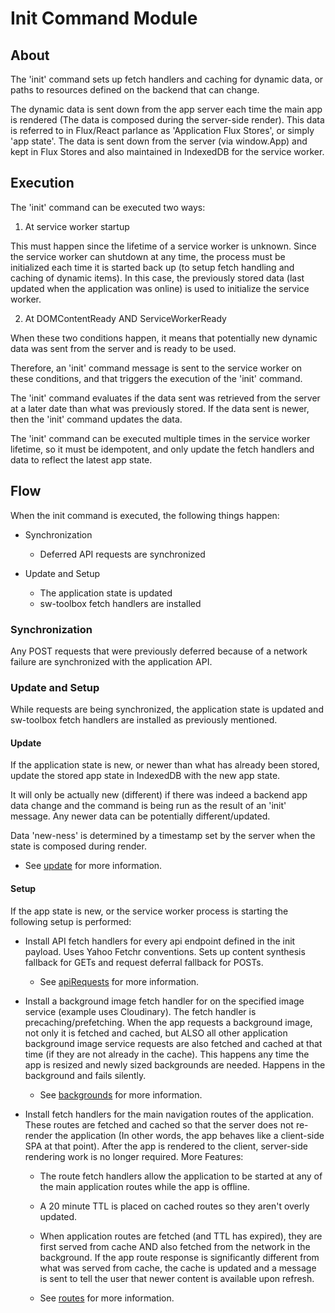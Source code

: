 # Init Command Module

## About
The 'init' command sets up fetch handlers and caching for dynamic data, or paths to resources defined on the backend that can change.

The dynamic data is sent down from the app server each time the main app is rendered
(The data is composed during the server-side render). This data is referred to in Flux/React parlance
as 'Application Flux Stores', or simply 'app state'. The data is sent down from the server (via window.App) and kept in Flux Stores and also maintained in IndexedDB for the service worker.

## Execution
The 'init' command can be executed two ways:

1. At service worker startup

  This must happen since the lifetime of a service worker is unknown.
  Since the service worker can shutdown at any time, the process must be initialized each time it is started back up
  (to setup fetch handling and caching of dynamic items). In this case, the previously stored data (last updated when the application was online)
  is used to initialize the service worker.

2. At DOMContentReady AND ServiceWorkerReady

  When these two conditions happen, it means that potentially new dynamic data was sent from the server and is ready to be used.

  Therefore, an 'init' command message is sent to the service worker on these conditions, and that triggers the execution of the 'init' command.

  The 'init' command evaluates if the data sent was retrieved from the server at a later date than what was previously stored. If the data sent is newer, then the 'init' command updates the data.

The 'init' command can be executed multiple times in the service worker lifetime, so it must be idempotent, and only update the fetch handlers and data to reflect the latest app state.

## Flow
When the init command is executed, the following things happen:
  + Synchronization
    + Deferred API requests are synchronized


  + Update and Setup
    + The application state is updated
    + sw-toolbox fetch handlers are installed

### Synchronization
Any POST requests that were previously deferred because of a network failure are synchronized with the application API.

### Update and Setup
While requests are being synchronized, the application state is updated and sw-toolbox fetch handlers are installed as previously mentioned.

#### Update
If the application state is new, or newer than what has already been stored, update the stored app state in IndexedDB with the new app state.

It will only be actually new (different) if there was indeed a backend app data change and the command is being run as the result of an 'init' message. Any newer data can be potentially different/updated.

Data 'new-ness' is determined by a timestamp set by the server when the state is composed during render.
  - See [update](/assets/scripts/sw/init/update.js) for more information.

#### Setup
  If the app state is new, or the service worker process is starting the following setup is performed:
  + Install API fetch handlers for every api endpoint defined in the init payload. Uses Yahoo Fetchr conventions. Sets up content synthesis fallback for GETs and request deferral fallback for POSTs.

    - See [apiRequests](/assets/scripts/sw/init/apiRequests.js) for more information.


  + Install a background image fetch handler for on the specified image service (example uses Cloudinary).
  The fetch handler is precaching/prefetching. When the app requests a background image, not only it is fetched and cached, but ALSO all other application background image service requests are also fetched and cached at that time (if they are not already in the cache). This happens any time the app is resized and newly sized backgrounds are needed. Happens in the background and fails silently.

    - See [backgrounds](/assets/scripts/sw/init/backgrounds.js) for more information.


  + Install fetch handlers for the main navigation routes of the application. These routes are fetched and cached so that the server does not re-render the application (In other words, the app behaves like a client-side SPA at that point). After the app is rendered to the client, server-side rendering work is no longer required. More Features:
    - The route fetch handlers allow the application to be started at any of the main application routes while the app is offline.
    - A 20 minute TTL is placed on cached routes so they aren't overly updated.
    - When application routes are fetched (and TTL has expired), they are first served from cache AND also fetched from the network in the background. If the app route response is significantly different from what was served from cache, the cache is updated and a message is sent to tell the user that newer content is available upon refresh.

    - See [routes](/assets/scripts/sw/init/routes.js) for more information.
